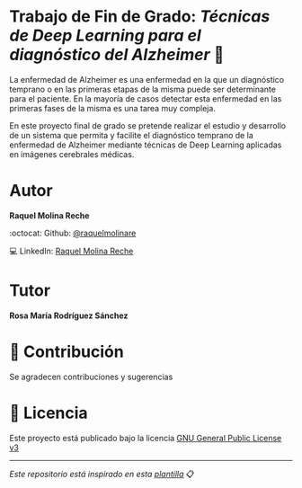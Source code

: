 # Trabajo de Fin de Grado: *Técnicas de Deep Learning para el diagnóstico del Alzheimer* 🧠

La enfermedad de Alzheimer es una enfermedad en la que un diagnóstico temprano o en las primeras etapas de la misma puede ser determinante para el paciente. En la mayoría de casos detectar esta enfermedad en las primeras fases de la misma es una tarea muy compleja.

En este proyecto final de grado se pretende realizar el estudio y desarrollo de un sistema que permita y facilite el diagnóstico temprano de la enfermedad de Alzheimer mediante técnicas de Deep Learning aplicadas en imágenes cerebrales médicas.

#  Autor
**Raquel Molina Reche**

:octocat: Github: [@raquelmolinare](https://github.com/raquelmolinare)

:computer: LinkedIn: [Raquel Molina Reche](https://www.linkedin.com/in/raquel-molina-reche-4b0677218/)

# Tutor
**Rosa María Rodríguez Sánchez**

# 🤝 Contribución
Se agradecen contribuciones y sugerencias

# 📝 Licencia
Este proyecto está publicado bajo la licencia [GNU General Public License v3](https://opensource.org/licenses/GPL-3.0)


* * *

*Este repositorio está inspirado en esta [plantilla](https://github.com/JJ/plantilla-TFG-ETSIIT)* 📋

